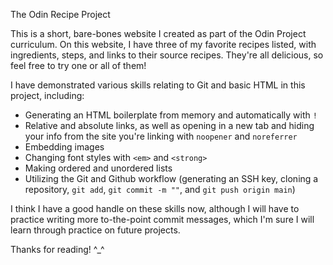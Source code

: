 The Odin Recipe Project

This is a short, bare-bones website I created as part of the Odin Project curriculum. On this website, I have three of my favorite recipes listed, with ingredients, steps, and links to their source recipes. They're all delicious, so feel free to try one or all of them!

I have demonstrated various skills relating to Git and basic HTML in this project, including:
* Generating an HTML boilerplate from memory and automatically with `!`
* Relative and absolute links, as well as opening in a new tab and hiding your info from the site you're linking with `noopener` and `noreferrer`
* Embedding images
* Changing font styles with `<em>` and `<strong>`
* Making ordered and unordered lists
* Utilizing the Git and Github workflow (generating an SSH key, cloning a repository, `git add`, `git commit -m ""`, and `git push origin main`)

I think I have a good handle on these skills now, although I will have to practice writing more to-the-point commit messages, which I'm sure I will learn through practice on future projects.

Thanks for reading! ^_^